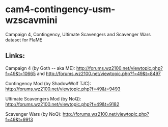 cam4-contingency-usm-wzscavmini
===============================

Campaign 4, Contingency, Ultimate Scavengers and Scavenger Wars dataset for FlaME

Links:
------

Campaign 4 (by Goth -- aka ME): http://forums.wz2100.net/viewtopic.php?f=49&t=10665 and 
                                http://forums.wz2100.net/viewtopic.php?f=49&t=8497

Contingency Mod (by ShadowWolf TJC): http://forums.wz2100.net/viewtopic.php?f=49&t=9493

Ultimate Scavengers Mod (by NoQ): http://forums.wz2100.net/viewtopic.php?f=49&t=9182

Scavenger Wars (by NoQ): http://forums.wz2100.net/viewtopic.php?f=49&t=9913 
